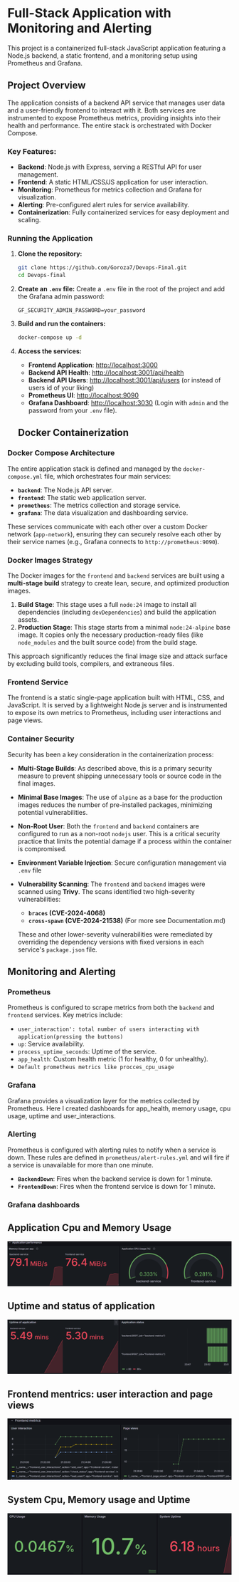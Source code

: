 # Full-Stack Application with Monitoring and Alerting

This project is a containerized full-stack JavaScript application featuring a Node.js backend, a static frontend, and a monitoring setup using Prometheus and Grafana.

## Project Overview

The application consists of a backend API service that manages user data and a user-friendly frontend to interact with it. Both services are instrumented to expose Prometheus metrics, providing insights into their health and performance. The entire stack is orchestrated with Docker Compose.

### Key Features:

- **Backend**: Node.js with Express, serving a RESTful API for user management.
- **Frontend**: A static HTML/CSS/JS application for user interaction.
- **Monitoring**: Prometheus for metrics collection and Grafana for visualization.
- **Alerting**: Pre-configured alert rules for service availability.
- **Containerization**: Fully containerized services for easy deployment and scaling.

### Running the Application

1.  **Clone the repository:**

    ```bash
    git clone https://github.com/Goroza7/Devops-Final.git
    cd Devops-final
    ```

2.  **Create an `.env` file:**
    Create a `.env` file in the root of the project and add the Grafana admin password:

    ```
    GF_SECURITY_ADMIN_PASSWORD=your_password
    ```

3.  **Build and run the containers:**

    ```bash
    docker-compose up -d
    ```

4.  **Access the services:**

    - **Frontend Application**: [http://localhost:3000](http://localhost:3000)
    - **Backend API Health**: [http://localhost:3001/api/health](http://localhost:3001/api/health)
    - **Backend API Users**: [http://localhost:3001/api/users](http://localhost:3001/api/users) (or instead of users id of your liking)
    - **Prometheus UI**: [http://localhost:9090](http://localhost:9090)
    - **Grafana Dashboard**: [http://localhost:3030](http://localhost:3030) (Login with `admin` and the password from your `.env` file).

    ## Docker Containerization

### Docker Compose Architecture

The entire application stack is defined and managed by the `docker-compose.yml` file, which orchestrates four main services:

- **`backend`**: The Node.js API server.
- **`frontend`**: The static web application server.
- **`prometheus`**: The metrics collection and storage service.
- **`grafana`**: The data visualization and dashboarding service.

These services communicate with each other over a custom Docker network (`app-network`), ensuring they can securely resolve each other by their service names (e.g., Grafana connects to `http://prometheus:9090`).

### Docker Images Strategy

The Docker images for the `frontend` and `backend` services are built using a **multi-stage build** strategy to create lean, secure, and optimized production images.

1.  **Build Stage**: This stage uses a full `node:24` image to install all dependencies (including `devDependencies`) and build the application assets.
2.  **Production Stage**: This stage starts from a minimal `node:24-alpine` base image. It copies only the necessary production-ready files (like `node_modules` and the built source code) from the build stage.

This approach significantly reduces the final image size and attack surface by excluding build tools, compilers, and extraneous files.

### Frontend Service

The frontend is a static single-page application built with HTML, CSS, and JavaScript. It is served by a lightweight Node.js server and is instrumented to expose its own metrics to Prometheus, including user interactions and page views.

### Container Security

Security has been a key consideration in the containerization process:

- **Multi-Stage Builds**: As described above, this is a primary security measure to prevent shipping unnecessary tools or source code in the final images.
- **Minimal Base Images**: The use of `alpine` as a base for the production images reduces the number of pre-installed packages, minimizing potential vulnerabilities.
- **Non-Root User**: Both the `frontend` and `backend` containers are configured to run as a non-root `nodejs` user. This is a critical security practice that limits the potential damage if a process within the container is compromised.
- **Environment Variable Injection**: Secure configuration management via `.env` file
- **Vulnerability Scanning**: The `frontend` and `backend` images were scanned using **Trivy**. The scans identified two high-severity vulnerabilities:

  - **`braces` (CVE-2024-4068)**
  - **`cross-spawn` (CVE-2024-21538)**
    (For more see Documentation.md)

  These and other lower-severity vulnerabilities were remediated by overriding the dependency versions with fixed versions in each service's `package.json` file.

## Monitoring and Alerting

### Prometheus

Prometheus is configured to scrape metrics from both the `backend` and `frontend` services. Key metrics include:

- `user_interaction': total number of users interacting with application(pressing the buttons)`
- `up`: Service availability.
- `process_uptime_seconds`: Uptime of the service.
- `app_health`: Custom health metric (1 for healthy, 0 for unhealthy).
- `Default prometheus metrics like procces_cpu_usage`

### Grafana

Grafana provides a visualization layer for the metrics collected by Prometheus. Here I created dashboards for app_health, memory usage, cpu usage, uptime and user_interactions.

### Alerting

Prometheus is configured with alerting rules to notify when a service is down. These rules are defined in `prometheus/alert-rules.yml` and will fire if a service is unavailable for more than one minute.

- **`BackendDown`**: Fires when the backend service is down for 1 minute.
- **`FrontendDown`**: Fires when the frontend service is down for 1 minute.

### Grafana dashboards
## Application Cpu and Memory Usage
![Application Cpu and Memory Usage](https://github.com/Goroza7/Devops-Final/blob/main/assets/CPU&Memory.png)
## Uptime and status of application
![Uptime and status of application](https://github.com/Goroza7/Devops-Final/blob/main/assets/uptime&status.png)
## Frontend mentrics: user interaction and page views
![User interaction and Page views](https://github.com/Goroza7/Devops-Final/blob/main/assets/interaction&views.png)
## System Cpu, Memory usage and Uptime
![System Cpu, and Uptime](<https://github.com/Goroza7/Devops-Final/blob/main/assets/cpu&memory(system).png>)
